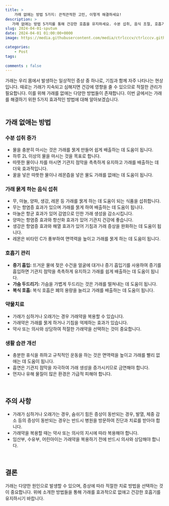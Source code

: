 ```yaml
---
title: >
    가래 없애는 방법 5가지: 끈적끈적한 고민, 이렇게 해결하세요!
description: > 
   가래 없애는 방법 5가지를 통해 건강한 호흡을 유지하세요. 수분 섭취, 음식 조절, 호흡기 관리, 약물치료, 생활 습관 개선 등으로 가래를 효과적으로 관리하고, 주의 사항을 숙지하여 적절한 치료를 받으세요.
slug: 2024-04-01-sputum
date: 2024-04-01 01:00:00+0000
image: https://media.githubusercontent.com/media/ctrlcccv/ctrlcccv.github.io/master/assets/img/post/2024-04-01-sputum.webp

categories:
    - Post
tags:
   
comments : false
---
```

가래는 우리 몸에서 발생하는 일상적인 증상 중 하나로, 기침과 함께 자주 나타나는 현상입니다. 때로는 가래가 지속되고 심해지면 건강에 영향을 줄 수 있으므로 적절한 관리가 필요합니다. 이를 위해 가래를 없애는 다양한 방법들이 존재합니다. 이번 글에서는 가래를 해결하기 위한 5가지 효과적인 방법에 대해 알아보겠습니다.  
<br>

## 가래 없애는 방법 

### 수분 섭취 증가

* 물을 충분히 마시는 것은 가래를 묽게 만들어 쉽게 배출하는 데 도움이 됩니다.
* 하루 2L 이상의 물을 마시는 것을 목표로 합니다.
* 따뜻한 물이나 차를 마시면 기관지 점막을 촉촉하게 유지하고 가래를 배출하는 데 더욱 효과적입니다.
* 꿀을 넣은 따뜻한 물이나 레몬즙을 넣은 물도 가래를 없애는 데 도움이 됩니다.

### 가래 묽게 하는 음식 섭취

* 무, 마늘, 양파, 생강, 레몬 등 가래를 묽게 하는 데 도움이 되는 식품을 섭취합니다.
* 무는 항염증 효과가 있으며 가래를 묽게 하여 배출하는 데 도움이 됩니다.
* 마늘은 항균 효과가 있어 감염으로 인한 가래 생성을 감소시킵니다.
* 양파는 항염증 효과와 항산화 효과가 있어 기관지 건강에 좋습니다.
* 생강은 항염증 효과와 해열 효과가 있어 기침과 가래 증상을 완화하는 데 도움이 됩니다.
* 레몬은 비타민 C가 풍부하여 면역력을 높이고 가래를 묽게 하는 데 도움이 됩니다.


<ins class="adsbygoogle"
     style="display:block; text-align:center;"
     data-ad-layout="in-article"
     data-ad-format="fluid"
     data-ad-client="ca-pub-8535540836842352"
     data-ad-slot="2974559225"></ins>
<script>
     (adsbygoogle = window.adsbygoogle || []).push({});
</script>

### 호흡기 관리

* **증기 흡입:** 뜨거운 물에 젖은 수건을 얼굴에 대거나 증기 흡입기를 사용하여 증기를 흡입하면 기관지 점막을 촉촉하게 유지하고 가래를 쉽게 배출하는 데 도움이 됩니다.
* **가슴 두드리기:** 가슴을 가볍게 두드리는 것은 가래를 떨쳐내는 데 도움이 됩니다.
* **복식 호흡:** 복식 호흡은 폐의 용량을 늘리고 가래를 배출하는 데 도움이 됩니다.

### 약물치료

* 가래가 심하거나 오래가는 경우 가래약을 복용할 수 있습니다.
* 가래약은 가래를 묽게 하거나 기침을 억제하는 효과가 있습니다.
* 약사 또는 의사와 상담하여 적절한 가래약을 선택하는 것이 중요합니다.

### 생활 습관 개선

* 충분한 휴식을 취하고 규칙적인 운동을 하는 것은 면역력을 높이고 가래를 빨리 없애는 데 도움이 됩니다.
* 흡연은 기관지 점막을 자극하여 가래 생성을 증가시키므로 금연해야 합니다.
* 먼지나 유해 물질이 많은 환경은 가급적 피해야 합니다.

<br>

## 주의 사항

* 가래가 심하거나 오래가는 경우, 숨쉬기 힘든 증상이 동반되는 경우, 발열, 체중 감소 등의 증상이 동반되는 경우는 반드시 병원을 방문하여 진단과 치료를 받아야 합니다.
* 가래약을 복용할 때는 약사 또는 의사의 지시에 따라 복용해야 합니다.
* 임산부, 수유부, 어린아이는 가래약을 복용하기 전에 반드시 의사와 상담해야 합니다.

<br>

## 결론
가래는 다양한 원인으로 발생할 수 있으며, 증상에 따라 적절한 치료 방법을 선택하는 것이 중요합니다. 위에 소개한 방법들을 통해 가래를 효과적으로 없애고 건강한 호흡기를 유지하시기 바랍니다.  



